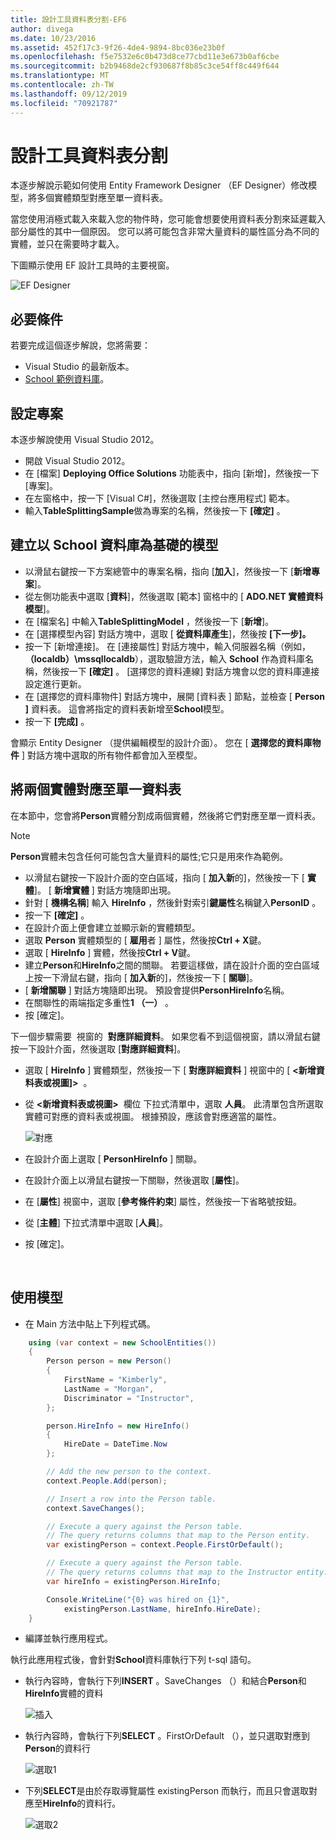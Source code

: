 ```yaml
---
title: 設計工具資料表分割-EF6
author: divega
ms.date: 10/23/2016
ms.assetid: 452f17c3-9f26-4de4-9894-8bc036e23b0f
ms.openlocfilehash: f5e7532e6c0b473d8ce77cbd11e3e673b0af6cbe
ms.sourcegitcommit: b2b9468de2cf930687f8b85c3ce54ff8c449f644
ms.translationtype: MT
ms.contentlocale: zh-TW
ms.lasthandoff: 09/12/2019
ms.locfileid: "70921787"
---
```

# <a name="designer-table-splitting"></a>設計工具資料表分割
本逐步解說示範如何使用 Entity Framework Designer （EF Designer）修改模型，將多個實體類型對應至單一資料表。

當您使用消極式載入來載入您的物件時，您可能會想要使用資料表分割來延遲載入部分屬性的其中一個原因。 您可以將可能包含非常大量資料的屬性區分為不同的實體，並只在需要時才載入。

下圖顯示使用 EF 設計工具時的主要視窗。

![EF Designer](~/ef6/media/efdesigner.png)

## <a name="prerequisites"></a>必要條件

若要完成這個逐步解說，您將需要：

- Visual Studio 的最新版本。
- [School 範例資料庫](~/ef6/resources/school-database.md)。

## <a name="set-up-the-project"></a>設定專案

本逐步解說使用 Visual Studio 2012。

-   開啟 Visual Studio 2012。
-   在 [檔案] **Deploying Office Solutions** 功能表中，指向 [新增]，然後按一下 [專案]。
-   在左窗格中，按一下 [Visual C\#]，然後選取 [主控台應用程式] 範本。
-   輸入**TableSplittingSample**做為專案的名稱，然後按一下 **[確定]** 。

## <a name="create-a-model-based-on-the-school-database"></a>建立以 School 資料庫為基礎的模型

-   以滑鼠右鍵按一下方案總管中的專案名稱，指向 [**加入**]，然後按一下 [**新增專案**]。
-   從左側功能表中選取 [**資料**]，然後選取 [範本] 窗格中的 [ **ADO.NET 實體資料模型**]。
-   在 [檔案名] 中輸入**TableSplittingModel** ，然後按一下 [**新增**]。
-   在 [選擇模型內容] 對話方塊中，選取 [ **從資料庫產生**]，然後按 **[下一步]。**
-   按一下 [新增連接]。 在 [連接屬性] 對話方塊中，輸入伺服器名稱（例如， **（localdb）\\mssqllocaldb**），選取驗證方法，輸入 **School** 作為資料庫名稱，然後按一下 **[確定]** 。
    [選擇您的資料連線] 對話方塊會以您的資料庫連接設定進行更新。
-   在 [選擇您的資料庫物件] 對話方塊中，展開 [資料表 ] 節點，並檢查 [ **Person** **]** 資料表。 這會將指定的資料表新增至**School**模型。
-   按一下 **[完成]** 。

會顯示 Entity Designer （提供編輯模型的設計介面）。 您在 [ **選擇您的資料庫物件** ] 對話方塊中選取的所有物件都會加入至模型。

## <a name="map-two-entities-to-a-single-table"></a>將兩個實體對應至單一資料表

在本節中，您會將**Person**實體分割成兩個實體，然後將它們對應至單一資料表。

> [!NOTE]
> **Person**實體未包含任何可能包含大量資料的屬性;它只是用來作為範例。

-   以滑鼠右鍵按一下設計介面的空白區域，指向 [ **加入新**的]，然後按一下 [ **實體**]。
    [ **新增實體** ] 對話方塊隨即出現。
-   針對 [ **機構名稱**] 輸入 **HireInfo** ，然後針對索引**鍵屬性**名稱鍵入**PersonID** 。
-   按一下 **[確定]** 。
-   在設計介面上便會建立並顯示新的實體類型。
-   選取 **Person** 實體類型的 [ **雇用**者 ] 屬性，然後按**Ctrl + X**鍵。
-   選取 [ **HireInfo** ] 實體，然後按**Ctrl + V**鍵。
-   建立**Person**和**HireInfo**之間的關聯。 若要這樣做，請在設計介面的空白區域上按一下滑鼠右鍵，指向 [ **加入新**的]，然後按一下 [ **關聯**]。
-   [ **新增關聯** ] 對話方塊隨即出現。 預設會提供**PersonHireInfo**名稱。
-   在關聯性的兩端指定多重性**1 （一）** 。
-   按 [確定]。

下一個步驟需要  視窗的  **對應詳細資料**。 如果您看不到這個視窗，請以滑鼠右鍵按一下設計介面，然後選取 [**對應詳細資料**]。

-   選取 [ **HireInfo** ] 實體類型，然後按一下 [ **對應詳細資料** ] 視窗中的 [ **&lt;新增資料表或視圖]&gt;**  。
-   從  **&lt;新增資料表或視圖&gt;**  欄位 下拉式清單中，選取 **人員**。 此清單包含所選取實體可對應的資料表或視圖。
    根據預設，應該會對應適當的屬性。

    ![對應](~/ef6/media/mapping.png)

-   在設計介面上選取 [ **PersonHireInfo** ] 關聯。
-   在設計介面上以滑鼠右鍵按一下關聯，然後選取 [**屬性**]。
-   在 [**屬性**] 視窗中，選取 [**參考條件約束**] 屬性，然後按一下省略號按鈕。
-   從 [**主體**] 下拉式清單中選取 [**人員**]。
-   按 [確定]。

 

## <a name="use-the-model"></a>使用模型

-   在 Main 方法中貼上下列程式碼。

``` csharp
    using (var context = new SchoolEntities())
    {
        Person person = new Person()
        {
            FirstName = "Kimberly",
            LastName = "Morgan",
            Discriminator = "Instructor",
        };

        person.HireInfo = new HireInfo()
        {
            HireDate = DateTime.Now
        };

        // Add the new person to the context.
        context.People.Add(person);

        // Insert a row into the Person table.  
        context.SaveChanges();

        // Execute a query against the Person table.
        // The query returns columns that map to the Person entity.
        var existingPerson = context.People.FirstOrDefault();

        // Execute a query against the Person table.
        // The query returns columns that map to the Instructor entity.
        var hireInfo = existingPerson.HireInfo;

        Console.WriteLine("{0} was hired on {1}",
            existingPerson.LastName, hireInfo.HireDate);
    }
```
-   編譯並執行應用程式。

執行此應用程式後，會針對**School**資料庫執行下列 t-sql 語句。 

-   執行內容時，會執行下列**INSERT** 。SaveChanges （）和結合**Person**和**HireInfo**實體的資料

    ![插入](~/ef6/media/insert.png)

-   執行內容時，會執行下列**SELECT** 。FirstOrDefault （），並只選取對應到**Person**的資料行

    ![選取1](~/ef6/media/select1.png)

-   下列**SELECT**是由於存取導覽屬性 existingPerson 而執行，而且只會選取對應至**HireInfo**的資料行。

    ![選取2](~/ef6/media/select2.png)
